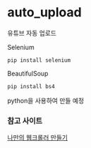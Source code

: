 # auto_upload

유튜브 자동 업로드 

Selenium
```
pip install selenium
```
BeautifulSoup
```
pip install bs4
```

python을 사용하여 만들 예정

### 참고 사이트

[나만의 웹크롤러 만들기](https://beomi.github.io/2017/02/27/HowToMakeWebCrawler-With-Selenium/)